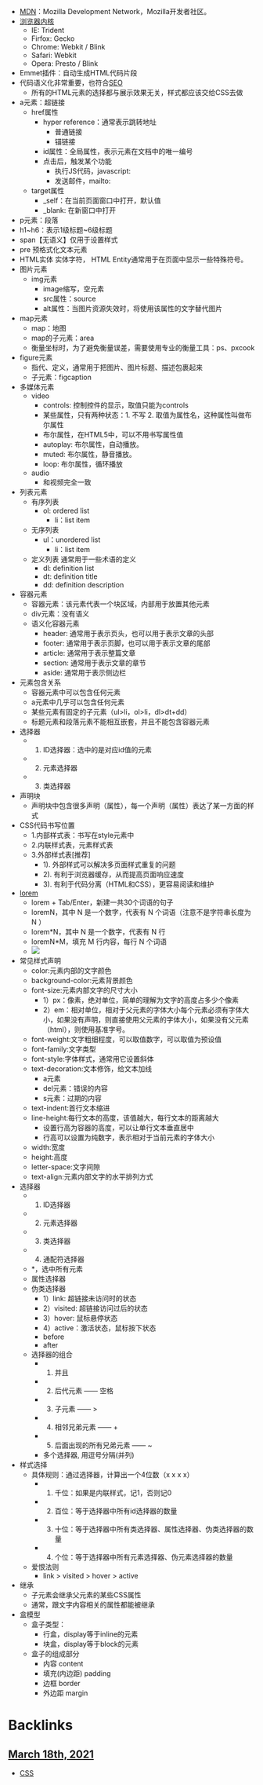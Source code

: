 - [MDN](<MDN.md>)：Mozilla Development Network，Mozilla开发者社区。
- [浏览器内核](<浏览器内核.md>)
    - IE: Trident
    - Firfox: Gecko
    - Chrome: Webkit / Blink
    - Safari: Webkit
    - Opera: Presto / Blink
- Emmet插件：自动生成HTML代码片段
- 代码语义化非常重要，也符合[SEO](<SEO.md>)
    - 所有的HTML元素的选择都与展示效果无关，样式都应该交给CSS去做
- a元素：超链接
    - href属性
        - hyper reference：通常表示跳转地址
            - 普通链接
            - 锚链接
        - id属性：全局属性，表示元素在文档中的唯一编号
        - 点击后，触发某个功能
            - 执行JS代码，javascript:
            - 发送邮件，mailto:
    - target属性
        - _self：在当前页面窗口中打开，默认值
        - _blank: 在新窗口中打开
- p元素：段落
- h1~h6：表示1级标题~6级标题
- span【无语义】仅用于设置样式
- pre 预格式化文本元素
- HTML实体 实体字符， HTML Entity通常用于在页面中显示一些特殊符号。
- 图片元素
    - img元素
        - image缩写，空元素
        - src属性：source
        - alt属性：当图片资源失效时，将使用该属性的文字替代图片
- map元素
    - map：地图
    - map的子元素：area
    - 衡量坐标时，为了避免衡量误差，需要使用专业的衡量工具：ps、pxcook
- figure元素
    - 指代、定义，通常用于把图片、图片标题、描述包裹起来
    - 子元素：figcaption
- 多媒体元素
    - video
        - controls: 控制控件的显示，取值只能为controls
        - 某些属性，只有两种状态：1. 不写   2. 取值为属性名，这种属性叫做布尔属性
        - 布尔属性，在HTML5中，可以不用书写属性值
        - autoplay: 布尔属性，自动播放。
        - muted: 布尔属性，静音播放。
        - loop: 布尔属性，循环播放
    - audio
        - 和视频完全一致
- 列表元素
    - 有序列表
        - ol: ordered list
            - li：list item 
    - 无序列表
        - ul：unordered list
            - li：list item 
    - 定义列表
通常用于一些术语的定义
        - dl: definition list
        - dt: definition title
        - dd: definition description
- 容器元素
    - 容器元素：该元素代表一个块区域，内部用于放置其他元素
    - div元素：没有语义
    - 语义化容器元素
        - header: 通常用于表示页头，也可以用于表示文章的头部
        - footer: 通常用于表示页脚，也可以用于表示文章的尾部
        - article: 通常用于表示整篇文章
        - section: 通常用于表示文章的章节
        - aside: 通常用于表示侧边栏
- 元素包含关系
    - 容器元素中可以包含任何元素
    - a元素中几乎可以包含任何元素
    - 某些元素有固定的子元素（ul>li，ol>li，dl>dt+dd）
    - 标题元素和段落元素不能相互嵌套，并且不能包含容器元素
- 选择器
    - 1. ID选择器：选中的是对应id值的元素
    - 2. 元素选择器
    - 3. 类选择器
- 声明块
    - 声明块中包含很多声明（属性），每一个声明（属性）表达了某一方面的样式
- CSS代码书写位置
    - 1.内部样式表：书写在style元素中
    - 2.内联样式表，元素样式表
    - 3.外部样式表[推荐]
        - 1). 外部样式可以解决多页面样式重复的问题
        - 2). 有利于浏览器缓存，从而提高页面响应速度
        - 3). 有利于代码分离（HTML和CSS），更容易阅读和维护
- [lorem](<lorem.md>)
    - lorem + Tab/Enter，新建一共30个词语的句子
    - loremN，其中 N 是一个数字，代表有 N 个词语（注意不是字符串长度为 N ）
    - lorem*N，其中 N 是一个数字，代表有 N 行
    - loremN*M，填充 M 行内容，每行 N 个词语
    - ![](https://firebasestorage.googleapis.com/v0/b/firescript-577a2.appspot.com/o/imgs%2Fapp%2Flxyer%2FTW1CFMdczT.png?alt=media&token=a23efaf6-1e63-4d93-b071-c5db81558e4c)
- 常见样式声明
    - color:元素内部的文字颜色
    - background-color:元素背景颜色
    - font-size:元素内部文字的尺寸大小
        - 1）px：像素，绝对单位，简单的理解为文字的高度占多少个像素
        - 2）em：相对单位，相对于父元素的字体大小每个元素必须有字体大小，如果没有声明，则直接使用父元素的字体大小，如果没有父元素（html），则使用基准字号。
    - font-weight:文字粗细程度，可以取值数字，可以取值为预设值
    - font-family:文字类型
    - font-style:字体样式，通常用它设置斜体
    - text-decoration:文本修饰，给文本加线
        - a元素
        - del元素：错误的内容
        - s元素：过期的内容
    - text-indent:首行文本缩进
    - line-height:每行文本的高度，该值越大，每行文本的距离越大
        - 设置行高为容器的高度，可以让单行文本垂直居中
        - 行高可以设置为纯数字，表示相对于当前元素的字体大小
    - width:宽度
    - height:高度
    - letter-space:文字间隙
    - text-align:元素内部文字的水平排列方式
- 选择器
    - 1. ID选择器
    - 2. 元素选择器
    - 3. 类选择器
    - 4. 通配符选择器
    - *，选中所有元素
    - 属性选择器
    - 伪类选择器
        - 1）link: 超链接未访问时的状态
        - 2）visited: 超链接访问过后的状态
        - 3）hover: 鼠标悬停状态
        - 4）active：激活状态，鼠标按下状态
        - before
        - after
    - 选择器的组合
        - 1. 并且
        - 2. 后代元素 —— 空格
        - 3. 子元素 —— >
        - 4. 相邻兄弟元素 —— +
        - 5. 后面出现的所有兄弟元素 —— ~
        - 多个选择器, 用逗号分隔(并列)
- 样式选择
    - 具体规则：通过选择器，计算出一个4位数（x x x x）
        - 1. 千位：如果是内联样式，记1，否则记0
        - 2. 百位：等于选择器中所有id选择器的数量
        - 3. 十位：等于选择器中所有类选择器、属性选择器、伪类选择器的数量
        - 4. 个位：等于选择器中所有元素选择器、伪元素选择器的数量
    - 爱恨法则
        - link > visited > hover > active
- 继承
    - 子元素会继承父元素的某些CSS属性
    - 通常，跟文字内容相关的属性都能被继承
- 盒模型
    - 盒子类型：
        - 行盒，display等于inline的元素
        - 块盒，display等于block的元素
    - 盒子的组成部分
        - 内容  content
        - 填充(内边距)  padding
        - 边框  border
        - 外边距  margin

# Backlinks
## [March 18th, 2021](<March 18th, 2021.md>)
- [CSS](<CSS.md>)

